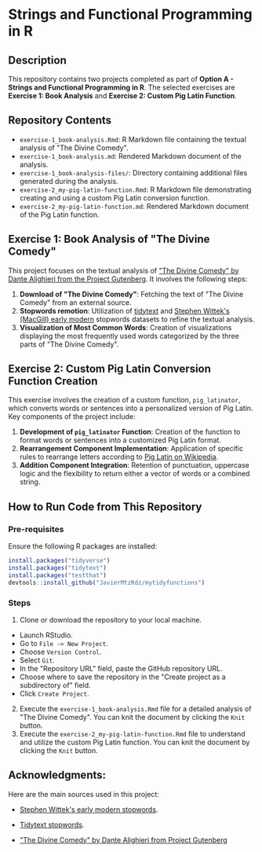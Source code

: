 # Strings and Functional Programming in R

## Description

This repository contains two projects completed as part of **Option A - Strings and Functional Programming in R**. The selected exercises are **Exercise 1: Book Analysis** and **Exercise 2: Custom Pig Latin Function**.

## Repository Contents

-   `exercise-1_book-analysis.Rmd`: R Markdown file containing the textual analysis of "The Divine Comedy".
-   `exercise-1_book-analysis.md`: Rendered Markdown document of the analysis.
-   `exercise-1_book-analysis-files/`: Directory containing additional files generated during the analysis.
-   `exercise-2_my-pig-latin-function.Rmd`: R Markdown file demonstrating creating and using a custom Pig Latin conversion function.
-   `exercise-2_my-pig-latin-function.md`: Rendered Markdown document of the Pig Latin function.

## Exercise 1: Book Analysis of "The Divine Comedy"

This project focuses on the textual analysis of ["The Divine Comedy" by Dante Alighieri from the Project Gutenberg](https://dev.gutenberg.org/ebooks/8800). It involves the following steps:

1.  **Download of "The Divine Comedy"**: Fetching the text of "The Divine Comedy" from an external source.
2.  **Stopwords remotion**: Utilization of [tidytext](https://github.com/juliasilge/tidytext) and [Stephen Wittek's (MacGill) early modern](http://earlymodernconversions.com/computer-based-textual-analysis-and-early-modern-literature-notes-on-some-recent-research/) stopwords datasets to refine the textual analysis.
3.  **Visualization of Most Common Words**: Creation of visualizations displaying the most frequently used words categorized by the three parts of "The Divine Comedy".

## Exercise 2: Custom Pig Latin Conversion Function Creation

This exercise involves the creation of a custom function, `pig_latinator`, which converts words or sentences into a personalized version of Pig Latin. Key components of the project include:

1.  **Development of `pig_latinator` Function**: Creation of the function to format words or sentences into a customized Pig Latin format.
2.  **Rearrangement Component Implementation**: Application of specific rules to rearrange letters according to [Pig Latin on Wikipedia](https://en.wikipedia.org/wiki/Pig_Latin).
3.  **Addition Component Integration**: Retention of punctuation, uppercase logic and the flexibility to return either a vector of words or a combined string.

## How to Run Code from This Repository

### Pre-requisites

Ensure the following R packages are installed:

``` r
install.packages("tidyverse")
install.packages("tidytext")
install.packages("testthat")
devtools::install_github("JavierMtzRdz/mytidyfunctions")
```

### Steps

1.  Clone or download the repository to your local machine.

-   Launch RStudio.
-   Go to `File -> New Project`.
-   Choose `Version Control`.
-   Select `Git`.
-   In the "Repository URL" field, paste the GitHub repository URL.
-   Choose where to save the repository in the "Create project as a subdirectory of" field.
-   Click `Create Project`.

2.  Execute the `exercise-1_book-analysis.Rmd` file for a detailed analysis of "The Divine Comedy". You can knit the document by clicking the `Knit` button.
3.  Execute the `exercise-2_my-pig-latin-function.Rmd` file to understand and utilize the custom Pig Latin function. You can knit the document by clicking the `Knit` button.

## Acknowledgments:

Here are the main sources used in this project:

-   [Stephen Wittek's early modern stopwords](http://earlymodernconversions.com/computer-based-textual-analysis-and-early-modern-literature-notes-on-some-recent-research/).

-   [Tidytext stopwords](https://github.com/juliasilge/tidytext).

-   ["The Divine Comedy" by Dante Alighieri from Project Gutenberg](https://dev.gutenberg.org/ebooks/8800)

